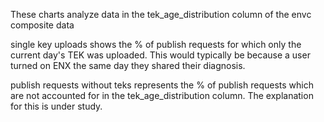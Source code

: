 These charts analyze data in the tek_age_distribution column of the envc composite data
 
single key uploads shows the % of publish requests for which only the current day's TEK was uploaded. This would typically be because a user turned on ENX the same day they shared their diagnosis. 


publish requests without teks represents the % of publish requests which are not accounted for in the tek_age_distribution column. The explanation for this is under study.
